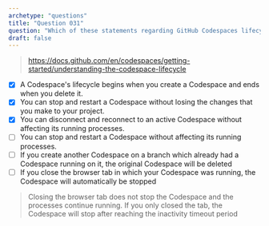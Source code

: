```yaml
---
archetype: "questions"
title: "Question 031"
question: "Which of these statements regarding GitHub Codespaces lifecycle are true? (Choose three.)"
draft: false
---
```


> https://docs.github.com/en/codespaces/getting-started/understanding-the-codespace-lifecycle
- [x] A Codespace's lifecycle begins when you create a Codespace and ends when you delete it.
- [x] You can stop and restart a Codespace without losing the changes that you make to your project.
- [x] You can disconnect and reconnect to an active Codespace without affecting its running processes.
- [ ] You can stop and restart a Codespace without affecting its running processes.
- [ ] If you create another Codespace on a branch which already had a Codespace running on it, the original Codespace will be deleted
- [ ] If you close the browser tab in which your Codespace was running, the Codespace will automatically be stopped
> Closing the browser tab does not stop the Codespace and the processes continue running. If you only closed the tab, the Codespace will stop after reaching the inactivity timeout period
